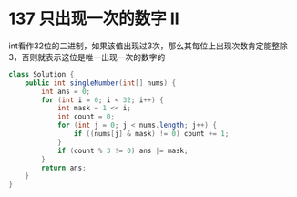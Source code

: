 # 137 只出现一次的数字 II

int看作32位的二进制，如果该值出现过3次，那么其每位上出现次数肯定能整除3，否则就表示这位是唯一出现一次的数字的

```java
class Solution {
    public int singleNumber(int[] nums) {
        int ans = 0;
        for (int i = 0; i < 32; i++) {
            int mask = 1 << i;
            int count = 0;
            for (int j = 0; j < nums.length; j++) {
                if ((nums[j] & mask) != 0) count += 1;
            }
            if (count % 3 != 0) ans |= mask;
        }
        return ans;
    }
}
```

